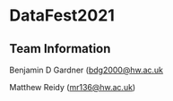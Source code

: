 # DataFest2021

## Team Information
Benjamin D Gardner (bdg2000@hw.ac.uk

Matthew Reidy (mr136@hw.ac.uk)
